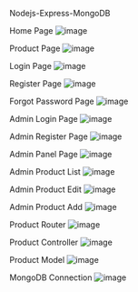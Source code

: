 Nodejs-Express-MongoDB

Home Page
![image](https://user-images.githubusercontent.com/67779798/236648751-55d4009c-4f31-4211-81ab-497db67ac1f3.png)

Product Page
![image](https://user-images.githubusercontent.com/67779798/236648765-8df6a6ab-de81-4960-a939-6e527c34d4f2.png)

Login Page
![image](https://user-images.githubusercontent.com/67779798/236648840-988dbd54-9408-4693-aee4-49483e39e414.png)

Register Page
![image](https://user-images.githubusercontent.com/67779798/236648849-0e10a857-bd40-4f6e-9e11-8da7d4309ab7.png)

Forgot Password Page
![image](https://user-images.githubusercontent.com/67779798/236648867-d47b1c42-095e-4c0b-b15b-eebaaa461478.png)

Admin Login Page
![image](https://user-images.githubusercontent.com/67779798/236649003-827e915f-687a-4a67-8572-827e1ef9cde2.png)

Admin Register Page
![image](https://user-images.githubusercontent.com/67779798/236649012-8e80745f-2dfb-4b6c-bfaf-7fbdc7f086f0.png)

Admin Panel Page
![image](https://user-images.githubusercontent.com/67779798/236649184-4b5eedcf-cfb6-4a20-9740-fff0a631c42a.png)

Admin Product List
![image](https://user-images.githubusercontent.com/67779798/236649203-b5a7daf8-0f09-42fd-b36a-8c38313db2d9.png)

Admin Product Edit
![image](https://user-images.githubusercontent.com/67779798/236649216-cae2b392-89f7-4560-a307-5fde28f0a1f2.png)

Admin Product Add
![image](https://user-images.githubusercontent.com/67779798/236649226-9591cc5c-7dc0-461f-84f5-8d33503023e1.png)

Product Router
![image](https://user-images.githubusercontent.com/67779798/236649262-e28fa142-d491-4d7d-83ff-ba89903e81b2.png)

Product Controller
![image](https://user-images.githubusercontent.com/67779798/236649281-1e2ee64f-82d7-479d-85f0-1a4314406aeb.png)

Product Model
![image](https://user-images.githubusercontent.com/67779798/236649298-f2ee031d-8b92-469c-85a4-bb56fb7d7f83.png)

MongoDB Connection
![image](https://user-images.githubusercontent.com/67779798/236649316-7eec12dd-a58c-4a21-8006-7a08c087594d.png)

